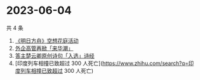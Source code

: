 # 2023-06-04

共 4 条

<!-- BEGIN -->
<!-- 最后更新时间 Sun Jun 04 2023 15:07:49 GMT+0800 (China Standard Time) -->

1. [《明日方舟》空想花庭活动](https://www.zhihu.com/search?q=《明日方舟》空想花庭活动)
1. [外企高管再掀「来华潮」](https://www.zhihu.com/search?q=外企高管再掀「来华潮」)
1. [答主楚云卿原创诗句「入选」诗经](https://www.zhihu.com/search?q=答主楚云卿原创诗句「入选」诗经)
1. [印度列车相撞已致超过 300
   人死亡](https://www.zhihu.com/search?q=印度列车相撞已致超过 300 人死亡)

<!-- END -->

